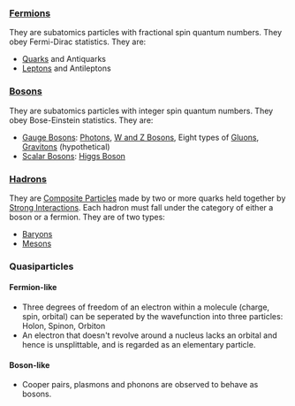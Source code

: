 
### [Fermions](Fermions.md)
They are subatomics particles with fractional spin quantum numbers. They obey Fermi-Dirac statistics. They are: 
- [Quarks](Quarks.md) and Antiquarks
- [Leptons](Leptons.md) and Antileptons

### [Bosons](Bosons.md)
They are subatomics particles with integer spin quantum numbers. They obey Bose-Einstein statistics. They are:
- [Gauge Bosons](Gauge%20Bosons.md): [Photons](Photons.md), [W and Z Bosons](W%20and%20Z%20Bosons.md), Eight types of [Gluons](Gluons.md), [Gravitons](Gravitons.md) (hypothetical)
- [Scalar Bosons](Scalar%20Bosons.md): [Higgs Boson](Higgs%20Boson.md)

### [Hadrons](Hadrons.md)
They are [Composite Particles](Composite%20Particles.md) made by two or more quarks held together by [Strong Interactions](../Strong%20Interactions.md). Each hadron must fall under the category of either a boson or a fermion. They are of two types:
- [Baryons](Baryons.md)
- [Mesons](Mesons.md)

### Quasiparticles
#### Fermion-like
- Three degrees of freedom of an electron within a molecule (charge, spin, orbital) can be seperated by the wavefunction into three particles: Holon, Spinon, Orbiton
- An electron that doesn't revolve around a nucleus lacks an orbital and hence is unsplittable, and is regarded as an elementary particle.
#### Boson-like
- Cooper pairs, plasmons and phonons are observed to behave as bosons.